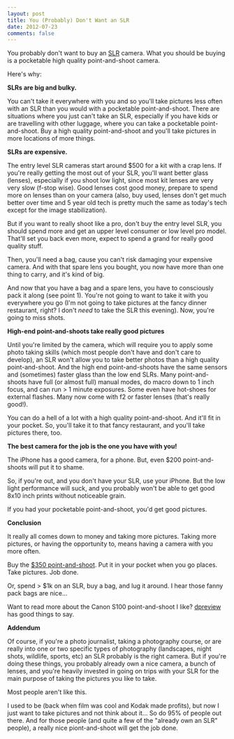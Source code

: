 ```yaml
---
layout: post
title: You (Probably) Don't Want an SLR
date: 2012-07-23
comments: false
---
```


You probably don't want to buy an [SLR][1] camera. 
What you should be buying is a pocketable high quality point-and-shoot camera.

[1]: https://en.wikipedia.org/wiki/Single-lens_reflex_camera

Here's why:

**SLRs are big and bulky.**

You can't take it everywhere with you and so you'll
take pictures less often with an SLR than you would with a pocketable
point-and-shoot.  There are situations where you just can't take an SLR,
especially if you have kids or are travelling with other luggage, where you can
take a pocketable point-and-shoot.  Buy a high quality point-and-shoot and
you'll take pictures in more locations of more things.

**SLRs are expensive.**

The entry level SLR cameras start around $500 for a kit with a crap lens.
If you're really getting the most out of your SLR, you'll want better glass
(lenses), especially if you shoot low light, since most kit lenses are very
very slow (f-stop wise).  Good lenses cost good money, prepare to spend more on
lenses than on your camera (also, buy used, lenses don't get much better over
time and 5 year old tech is pretty much the same as today's tech except for the
image stabilization).

But if you want to really shoot like a pro, don't buy the entry level SLR, you
should spend more and get an upper level consumer or low level pro model.
That'll set you back even more, expect to spend a grand for really good quality
stuff.

Then, you'll need a bag, cause you can't risk damaging your expensive camera.
And with that spare lens you bought, you now have more than one thing to carry,
and it's kind of big.

And now that you have a bag and a spare lens, you have to consciously pack it
along (see point 1).  You're not going to want to take it with you everywhere
you go (I'm not going to take pictures at the fancy dinner restaurant, right? I
don't *need* to take the SLR this evening).  Now, you're going to miss shots.

**High-end point-and-shoots take really good pictures**

Until you're limited by the camera, which will require you to apply some photo
taking skills (which most people don't have and don't care to develop), an SLR
won't allow you to take better photos than a high quality point-and-shoot.  And
the high end point-and-shoots have the same sensors and (sometimes) faster
glass than the low end SLRs.  Many point-and-shoots have full (or almost full)
manual modes, do macro down to 1 inch focus, and can run > 1 minute exposures.
Some even have hot-shoes for external flashes.  Many now come with f2 or faster
lenses (that's really good!).

You can do a hell of a lot with a high quality point-and-shoot.  And it'll fit
in your pocket.  So, you'll take it to that fancy restaurant, and you'll take
pictures there, too.

**The best camera for the job is the one you have with you!**

The iPhone has a good camera, for a phone.  But, even $200 point-and-shoots will put
it to shame.

So, if you're out, and you don't have your SLR, use your iPhone.  But the low
light performance will suck, and you probably won't be able to get good 8x10
inch prints without noticeable grain.

If you had your pocketable point-and-shoot, you'd get good pictures.

**Conclusion**

It really all comes down to money and taking more pictures.  Taking more
pictures, or having the opportunity to, means having a camera with you more
often.

Buy the [$350 point-and-shoot][2].  Put it in your pocket when you go places.  Take
pictures.  Job done.

[2]: http://www.amazon.com/gp/product/B005MTME3U/ref=as_li_ss_tl?ie=UTF8&camp=1789&creative=390957&creativeASIN=B005MTME3U&linkCode=as2&tag=bradford07-20

Or, spend > $1k on an SLR, buy a bag, and lug it around.  I hear those fanny
pack bags are nice...

Want to read more about the Canon S100 point-and-shoot I like?  [dpreview][3] has good
things to say.

[3]: http://www.dpreview.com/products/canon/compacts/canon_s100

**Addendum**

Of course, if you're a photo journalist, taking a photography course, or are
really into one or two specific types of photography (landscapes, night shots,
wildlife, sports, etc) an SLR probably is the right camera.  But if you're
doing these things, you probably already own a nice camera, a bunch of lenses,
and you're heavily invested in going on trips with your SLR for the main
purpose of taking the pictures you like to take.

Most people aren't like this.

I used to be (back when film was cool and Kodak made profits), but now I just
want to take pictures and not think about it...  So do 95% of people out there.
And for those people (and quite a few of the "already own an SLR" people), a
really nice piont-and-shoot will get the job done.

